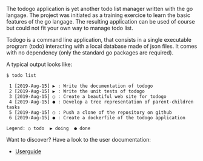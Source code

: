 The todogo application is yet another todo list manager written with
the go langage. The project was initiated as a training exercice to
learn the basic features of the go langage. The resulting application
can be used of course but could not fit your own way to manage todo
list.

Todogo is a command line application, that consists in a single
executable program (todo) interacting with a local database made of
json files. It comes with no dependency (only the standard go packages
are required).

A typical output looks like:

```shell
$ todo list

 1 [2019-Aug-15] ▶ : Write the documentation of todogo
 2 [2019-Aug-15] ▶ : Write the unit tests of todogo
 3 [2019-Aug-15] ○ : Create a beautiful web site for todogo
 4 [2019-Aug-15] ● : Develop a tree representation of parent-children tasks
 5 [2019-Aug-15] ○ : Push a clone of the repository on github
 6 [2019-Aug-15] ● : Create a dockerfile of the todogo application

Legend: ○ todo  ▶ doing  ● done

```

Want to discover? Have a look to the user documentation:

* [Userguide](doc/talk/talk01.rst)
